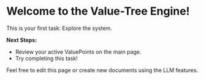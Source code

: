 # Welcome to the Value-Tree Engine!

This is your first task: Explore the system.

**Next Steps:**
- Review your active ValuePoints on the main page.
- Try completing this task!

Feel free to edit this page or create new documents using the LLM features.

